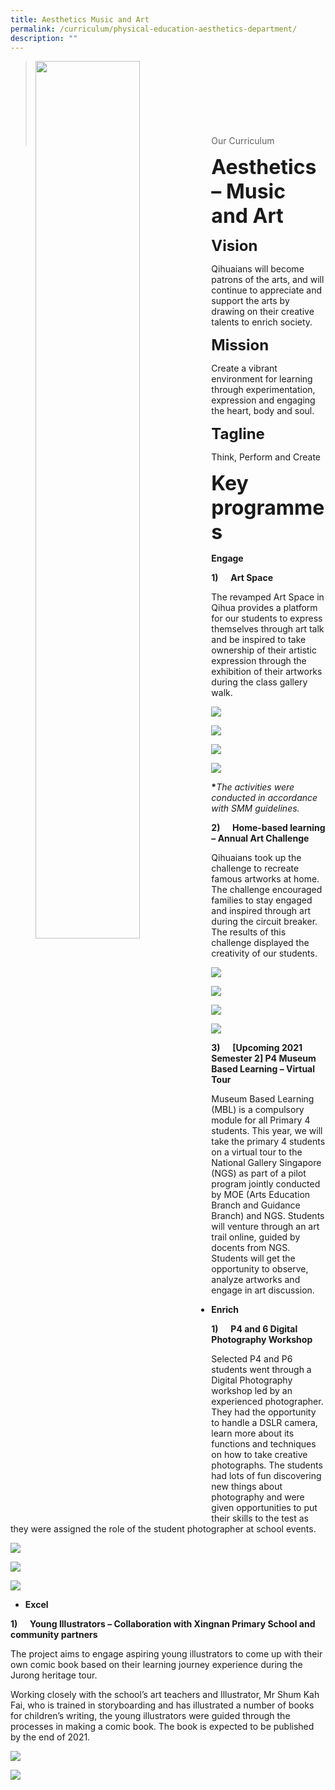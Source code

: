 ```yaml
---
title: Aesthetics Music and Art
permalink: /curriculum/physical-education-aesthetics-department/
description: ""
---
```

><img src="images/Curriculum/Picture-3-min.jpg"  
     style="width:60%"
			align="left"><br><br><br><br><br><br><br>
>Our Curriculum

**<font size=6>Aesthetics – Music and Art</font>**

**<font size=5>Vision</font>**

Qihuaians will become patrons of the arts, and will continue to appreciate and support the arts by drawing on their creative talents to enrich society.

**<font size=5>Mission</font>**

Create a vibrant environment for learning through experimentation, expression and engaging the heart, body and soul.

**<font size=5>Tagline</font>**

Think, Perform and Create

**<font size=6>Key programmes</font>**

**Engage**
    

**1)**     **Art Space**

The revamped Art Space in Qihua provides a platform for our students to express themselves through art talk and be inspired to take ownership of their artistic expression through the exhibition of their artworks during the class gallery walk.

![](/images/Curriculum/Music%20And%20Art/Music%20and%20Art%201.jpg)

![](/images/Curriculum/Music%20And%20Art/Music%20and%20Art%202.jpg)

![](/images/Curriculum/Music%20And%20Art/Music%20and%20Art%203.jpg)

![](/images/Curriculum/Music%20And%20Art/Music%20and%20Art%204.jpg)

**\***_The activities were conducted in accordance with SMM guidelines._

**2)**     **Home-based learning – Annual Art Challenge**

Qihuaians took up the challenge to recreate famous artworks at home. The challenge encouraged families to stay engaged and inspired through art during the circuit breaker. The results of this challenge displayed the creativity of our students.

![](/images/Curriculum/Music%20And%20Art/Music%20and%20Art%205.jpg)

![](/images/Curriculum/Music%20And%20Art/Music%20and%20Art%206.jpg)

![](/images/Curriculum/Music%20And%20Art/Music%20and%20Art%207.jpg)

![](/images/Curriculum/Music%20And%20Art/Music%20and%20Art%208.jpg)

**3)**     **\[Upcoming 2021 Semester 2\] P4 Museum Based Learning – Virtual Tour**

Museum Based Learning (MBL) is a compulsory module for all Primary 4 students. This year, we will take the primary 4 students on a virtual tour to the National Gallery Singapore (NGS) as part of a pilot program jointly conducted by MOE (Arts Education Branch and Guidance Branch) and NGS. Students will venture through an art trail online, guided by docents from NGS. Students will get the opportunity to observe, analyze artworks and engage in art discussion.

* **Enrich**
    

**1)**     **P4 and 6 Digital Photography Workshop**

Selected P4 and P6 students went through a Digital Photography workshop led by an experienced photographer. They had the opportunity to handle a DSLR camera, learn more about its functions and techniques on how to take creative photographs. The students had lots of fun discovering new things about photography and were given opportunities to put their skills to the test as they were assigned the role of the student photographer at school events.

![](/images/Curriculum/Music%20And%20Art/Music%20and%20Art%209.jpg)

![](/images/Curriculum/Music%20And%20Art/Music%20and%20Art%2010.jpg)

![](/images/Curriculum/Music%20And%20Art/Music%20and%20Art%2011.jpg)

* **Excel**
    

**1)**     **Young Illustrators – Collaboration with Xingnan Primary School and community partners**

The project aims to engage aspiring young illustrators to come up with their own comic book based on their learning journey experience during the Jurong heritage tour.

Working closely with the school’s art teachers and Illustrator, Mr Shum Kah Fai, who is trained in storyboarding and has illustrated a number of books for children’s writing, the young illustrators were guided through the processes in making a comic book. The book is expected to be published by the end of 2021.

![](/images/Curriculum/Music%20And%20Art/Music%20and%20Art%2012.jpg)

![](/images/Curriculum/Music%20And%20Art/Music%20and%20Art%2013.jpg)